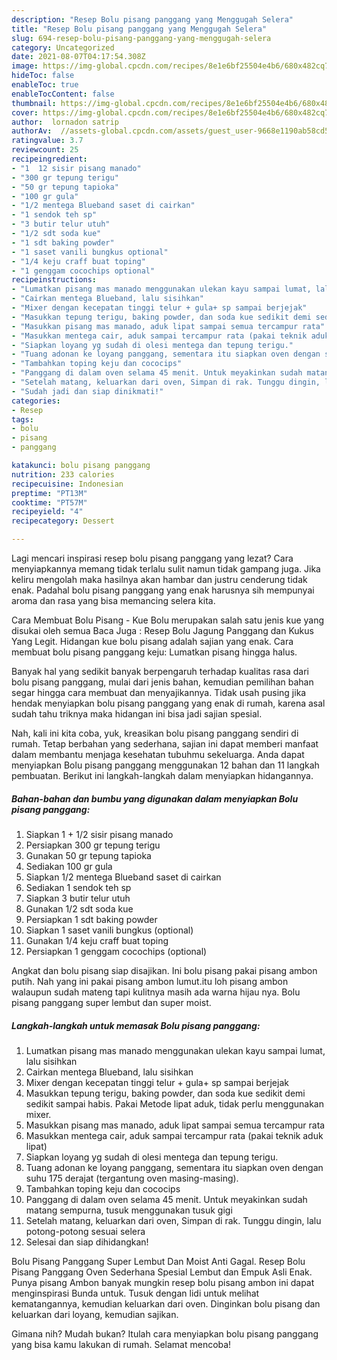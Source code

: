 ```yaml
---
description: "Resep Bolu pisang panggang yang Menggugah Selera"
title: "Resep Bolu pisang panggang yang Menggugah Selera"
slug: 694-resep-bolu-pisang-panggang-yang-menggugah-selera
category: Uncategorized
date: 2021-08-07T04:17:54.308Z
image: https://img-global.cpcdn.com/recipes/8e1e6bf25504e4b6/680x482cq70/bolu-pisang-panggang-foto-resep-utama.jpg
hideToc: false
enableToc: true
enableTocContent: false
thumbnail: https://img-global.cpcdn.com/recipes/8e1e6bf25504e4b6/680x482cq70/bolu-pisang-panggang-foto-resep-utama.jpg
cover: https://img-global.cpcdn.com/recipes/8e1e6bf25504e4b6/680x482cq70/bolu-pisang-panggang-foto-resep-utama.jpg
author:  lornadon satrip
authorAv:  //assets-global.cpcdn.com/assets/guest_user-9668e1190ab58cd58d666d5934e79c79da2e02f4421a6ed9abc4b163da97d6e7.png
ratingvalue: 3.7
reviewcount: 25
recipeingredient:
- "1  12 sisir pisang manado"
- "300 gr tepung terigu"
- "50 gr tepung tapioka"
- "100 gr gula"
- "1/2 mentega Blueband saset di cairkan"
- "1 sendok teh sp"
- "3 butir telur utuh"
- "1/2 sdt soda kue"
- "1 sdt baking powder"
- "1 saset vanili bungkus optional"
- "1/4 keju craff buat toping"
- "1 genggam cocochips optional"
recipeinstructions:
- "Lumatkan pisang mas manado menggunakan ulekan kayu sampai lumat, lalu sisihkan"
- "Cairkan mentega Blueband, lalu sisihkan"
- "Mixer dengan kecepatan tinggi telur + gula+ sp sampai berjejak"
- "Masukkan tepung terigu, baking powder, dan soda kue sedikit demi sedikit sampai habis. Pakai Metode lipat aduk, tidak perlu menggunakan mixer."
- "Masukkan pisang mas manado, aduk lipat sampai semua tercampur rata"
- "Masukkan mentega cair, aduk sampai tercampur rata (pakai teknik aduk lipat)"
- "Siapkan loyang yg sudah di olesi mentega dan tepung terigu."
- "Tuang adonan ke loyang panggang, sementara itu siapkan oven dengan suhu 175 derajat (tergantung oven masing-masing)."
- "Tambahkan toping keju dan cococips"
- "Panggang di dalam oven selama 45 menit. Untuk meyakinkan sudah matang sempurna, tusuk menggunakan tusuk gigi"
- "Setelah matang, keluarkan dari oven, Simpan di rak. Tunggu dingin, lalu potong-potong sesuai selera"
- "Sudah jadi dan siap dinikmati!"
categories:
- Resep
tags:
- bolu
- pisang
- panggang

katakunci: bolu pisang panggang 
nutrition: 233 calories
recipecuisine: Indonesian
preptime: "PT13M"
cooktime: "PT57M"
recipeyield: "4"
recipecategory: Dessert

---
```



Lagi mencari inspirasi resep bolu pisang panggang yang lezat? Cara menyiapkannya memang tidak terlalu sulit namun tidak gampang juga. Jika keliru mengolah maka hasilnya akan hambar dan justru cenderung tidak enak. Padahal bolu pisang panggang yang enak harusnya sih mempunyai aroma dan rasa yang bisa memancing selera kita.


Cara Membuat Bolu Pisang - Kue Bolu merupakan salah satu jenis kue yang disukai oleh semua Baca Juga : Resep Bolu Jagung Panggang dan Kukus Yang Legit. Hidangan kue bolu pisang adalah sajian yang enak. Cara membuat bolu pisang panggang keju: Lumatkan pisang hingga halus.

Banyak hal yang sedikit banyak berpengaruh terhadap kualitas rasa dari bolu pisang panggang, mulai dari jenis bahan, kemudian pemilihan bahan segar hingga cara membuat dan menyajikannya. Tidak usah pusing jika hendak menyiapkan bolu pisang panggang yang enak di rumah, karena asal sudah tahu triknya maka hidangan ini bisa jadi sajian spesial.


Nah, kali ini kita coba, yuk, kreasikan bolu pisang panggang sendiri di rumah. Tetap berbahan yang sederhana, sajian ini dapat memberi manfaat dalam membantu menjaga kesehatan tubuhmu sekeluarga. Anda dapat menyiapkan Bolu pisang panggang menggunakan 12 bahan dan 11 langkah pembuatan. Berikut ini langkah-langkah dalam menyiapkan hidangannya.

<!--inarticleads1-->

##### Bahan-bahan dan bumbu yang digunakan dalam menyiapkan Bolu pisang panggang:

1. Siapkan 1 + 1/2 sisir pisang manado
1. Persiapkan 300 gr tepung terigu
1. Gunakan 50 gr tepung tapioka
1. Sediakan 100 gr gula
1. Siapkan 1/2 mentega Blueband saset di cairkan
1. Sediakan 1 sendok teh sp
1. Siapkan 3 butir telur utuh
1. Gunakan 1/2 sdt soda kue
1. Persiapkan 1 sdt baking powder
1. Siapkan 1 saset vanili bungkus (optional)
1. Gunakan 1/4 keju craff buat toping
1. Persiapkan 1 genggam cocochips (optional)


Angkat dan bolu pisang siap disajikan. Ini bolu pisang pakai pisang ambon putih. Nah yang ini pakai pisang ambon lumut.itu loh pisang ambon walaupun sudah mateng tapi kulitnya masih ada warna hijau nya. Bolu pisang panggang super lembut dan super moist. 

<!--inarticleads2-->

##### Langkah-langkah untuk memasak Bolu pisang panggang:

1. Lumatkan pisang mas manado menggunakan ulekan kayu sampai lumat, lalu sisihkan
1. Cairkan mentega Blueband, lalu sisihkan
1. Mixer dengan kecepatan tinggi telur + gula+ sp sampai berjejak
1. Masukkan tepung terigu, baking powder, dan soda kue sedikit demi sedikit sampai habis. Pakai Metode lipat aduk, tidak perlu menggunakan mixer.
1. Masukkan pisang mas manado, aduk lipat sampai semua tercampur rata
1. Masukkan mentega cair, aduk sampai tercampur rata (pakai teknik aduk lipat)
1. Siapkan loyang yg sudah di olesi mentega dan tepung terigu.
1. Tuang adonan ke loyang panggang, sementara itu siapkan oven dengan suhu 175 derajat (tergantung oven masing-masing).
1. Tambahkan toping keju dan cococips
1. Panggang di dalam oven selama 45 menit. Untuk meyakinkan sudah matang sempurna, tusuk menggunakan tusuk gigi
1. Setelah matang, keluarkan dari oven, Simpan di rak. Tunggu dingin, lalu potong-potong sesuai selera
1. Selesai dan siap dihidangkan!

Bolu Pisang Panggang Super Lembut Dan Moist Anti Gagal. Resep Bolu Pisang Panggang Oven Sederhana Spesial Lembut dan Empuk Asli Enak. Punya pisang Ambon banyak mungkin resep bolu pisang ambon ini dapat menginspirasi Bunda untuk. Tusuk dengan lidi untuk melihat kematangannya, kemudian keluarkan dari oven. Dinginkan bolu pisang dan keluarkan dari loyang, kemudian sajikan. 

Gimana nih? Mudah bukan? Itulah cara menyiapkan bolu pisang panggang yang bisa kamu lakukan di rumah. Selamat mencoba!
